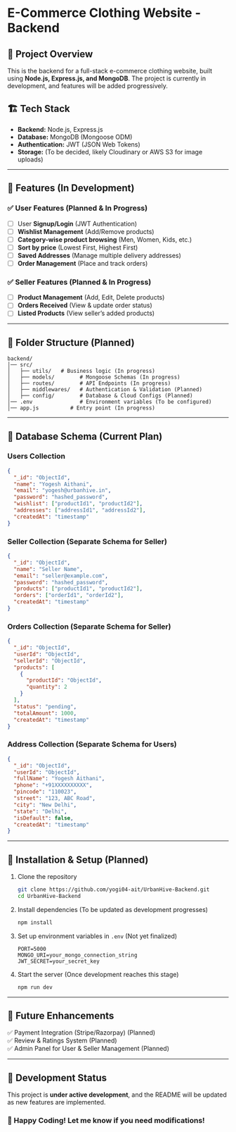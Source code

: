 # E-Commerce Clothing Website - Backend

## 📌 Project Overview

This is the backend for a full-stack e-commerce clothing website, built using **Node.js, Express.js, and MongoDB**. The project is currently in development, and features will be added progressively.

## 🏗️ Tech Stack

- **Backend:** Node.js, Express.js
- **Database:** MongoDB (Mongoose ODM)
- **Authentication:** JWT (JSON Web Tokens)
- **Storage:** (To be decided, likely Cloudinary or AWS S3 for image uploads)

---

## 🚀 Features (In Development)

### ✅ User Features (Planned & In Progress)

- [ ] User **Signup/Login** (JWT Authentication)
- [ ] **Wishlist Management** (Add/Remove products)
- [ ] **Category-wise product browsing** (Men, Women, Kids, etc.)
- [ ] **Sort by price** (Lowest First, Highest First)
- [ ] **Saved Addresses** (Manage multiple delivery addresses)
- [ ] **Order Management** (Place and track orders)

### ✅ Seller Features (Planned & In Progress)

- [ ] **Product Management** (Add, Edit, Delete products)
- [ ] **Orders Received** (View & update order status)
- [ ] **Listed Products** (View seller’s added products)

---

## 📂 Folder Structure (Planned)

```
backend/
│── src/
│   ├── utils/   # Business logic (In progress)
│   ├── models/        # Mongoose Schemas (In progress)
│   ├── routes/        # API Endpoints (In progress)
│   ├── middlewares/   # Authentication & Validation (Planned)
│   ├── config/        # Database & Cloud Configs (Planned)
│── .env               # Environment variables (To be configured)
│── app.js          # Entry point (In progress)
```

---

## 📌 Database Schema (Current Plan)

### **Users Collection**

```json
{
  "_id": "ObjectId",
  "name": "Yogesh Aithani",
  "email": "yogesh@urbanhive.in",
  "password": "hashed_password",
  "wishlist": ["productId1", "productId2"],
  "addresses": ["addressId1", "addressId2"],
  "createdAt": "timestamp"
}
```

### **Seller Collection** (Separate Schema for Seller)

```json
{
  "_id": "ObjectId",
  "name": "Seller Name",
  "email": "seller@example.com",
  "password": "hashed_password",
  "products": ["productId1", "productId2"],
  "orders": ["orderId1", "orderId2"],
  "createdAt": "timestamp"
}
```

### **Orders Collection** (Separate Schema for Seller)

```json
{
  "_id": "ObjectId",
  "userId": "ObjectId",
  "sellerId": "ObjectId",
  "products": [
    {
      "productId": "ObjectId",
      "quantity": 2
    }
  ],
  "status": "pending",
  "totalAmount": 1000,
  "createdAt": "timestamp"
}
```

### **Address Collection** (Separate Schema for Users)

```json
{
  "_id": "ObjectId",
  "userId": "ObjectId",
  "fullName": "Yogesh Aithani",
  "phone": "+91XXXXXXXXXX",
  "pincode": "110023",
  "street": "123, ABC Road",
  "city": "New Delhi",
  "state": "Delhi",
  "isDefault": false,
  "createdAt": "timestamp"
}
```

---

## 🔧 Installation & Setup (Planned)

1. Clone the repository
   ```sh
   git clone https://github.com/yogi04-ait/UrbanHive-Backend.git
   cd UrbanHive-Backend
   ```
2. Install dependencies (To be updated as development progresses)
   ```sh
   npm install
   ```
3. Set up environment variables in `.env` (Not yet finalized)
   ```env
   PORT=5000
   MONGO_URI=your_mongo_connection_string
   JWT_SECRET=your_secret_key
   ```
4. Start the server (Once development reaches this stage)
   ```sh
   npm run dev
   ```

---

## 📌 Future Enhancements

✅ Payment Integration (Stripe/Razorpay) (Planned)  
✅ Review & Ratings System (Planned)  
✅ Admin Panel for User & Seller Management (Planned)

---

## 🚧 Development Status

This project is **under active development**, and the README will be updated as new features are implemented.

### 🚀 Happy Coding! Let me know if you need modifications!
